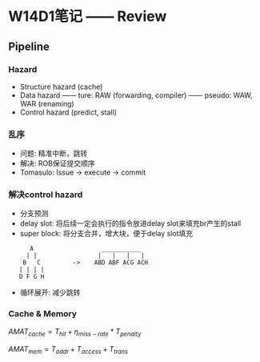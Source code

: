# W14D1笔记 —— Review

## Pipeline

### Hazard
* Structure hazard (cache)
* Data hazard 
  —— ture: RAW (forwarding, compiler)
  —— pseudo: WAW, WAR (renaming)
* Control hazard (predict, stall)

### 乱序

* 问题: 精准中断，跳转
* 解决: ROB保证提交顺序
* Tomasulo: Issue -> execute -> commit

### 解决control hazard
* 分支预测
* delay slot: 将后续一定会执行的指令放进delay slot来填充br产生的stall
* super block: 将分支合并，增大块，便于delay slot填充
```
      A                   ___________
     | |                 |   |   |   |
    B   C         ->    ABD ABF ACG ACH
   | | | |    
   D F G H
```
* 循环展开: 减少跳转

### Cache & Memory

 $AMAT_{cache} = T_{hit} +\eta_{miss-rate}*T_{penalty}$
 
  $AMAT_{mem} = T_{addr} +T_{access}+T_{trans}$
